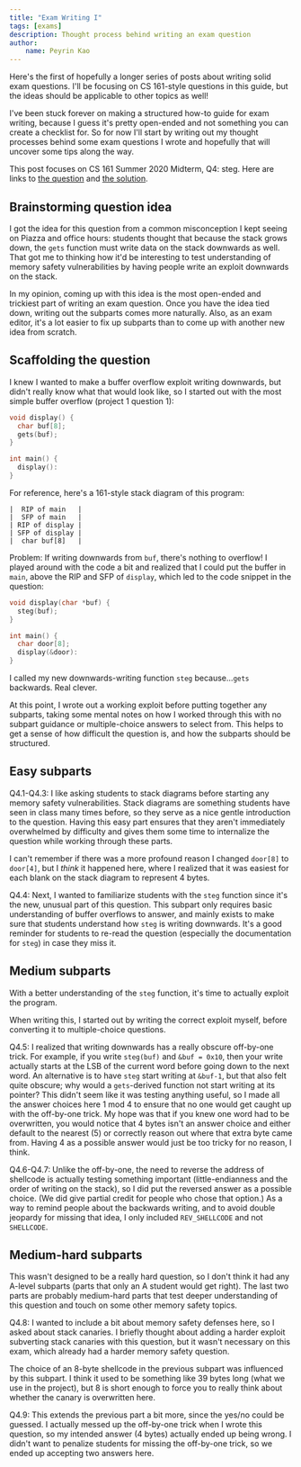 ```yaml
---
title: "Exam Writing I"
tags: [exams]
description: Thought process behind writing an exam question
author:
    name: Peyrin Kao
---
```


Here's the first of hopefully a longer series of posts about writing solid exam questions. I'll be focusing on CS 161-style questions in this guide, but the ideas should be applicable to other topics as well!

I've been stuck forever on making a structured how-to guide for exam writing, because I guess it's pretty open-ended and not something you can create a checklist for. So for now I'll start by writing out my thought processes behind some exam questions I wrote and hopefully that will uncover some tips along the way.

This post focuses on CS 161 Summer 2020 Midterm, Q4: steg. Here are links to [the question](https://cs161.org/assets/exams/mt1/su20mt.pdf#page=8) and [the solution](https://cs161.org/assets/exams/mt1/su20mtsolutions.pdf#page=12).


## Brainstorming question idea

I got the idea for this question from a common misconception I kept seeing on Piazza and office hours: students thought that because the stack grows down, the `gets` function must write data on the stack downwards as well. That got me to thinking how it'd be interesting to test understanding of memory safety vulnerabilities by having people write an exploit downwards on the stack.

In my opinion, coming up with this idea is the most open-ended and trickiest part of writing an exam question. Once you have the idea tied down, writing out the subparts comes more naturally. Also, as an exam editor, it's a lot easier to fix up subparts than to come up with another new idea from scratch.


## Scaffolding the question

I knew I wanted to make a buffer overflow exploit writing downwards, but didn't really know what that would look like, so I started out with the most simple buffer overflow (project 1 question 1):

```c
void display() {
  char buf[8];
  gets(buf);
}

int main() {
  display():
}
```

For reference, here's a 161-style stack diagram of this program:

```
|  RIP of main   |
|  SFP of main   |
| RIP of display |
| SFP of display |
|  char buf[8]   |
```

Problem: If writing downwards from `buf`, there's nothing to overflow! I played around with the code a bit and realized that I could put the buffer in `main`, above the RIP and SFP of `display`, which led to the code snippet in the question:

```c
void display(char *buf) {
  steg(buf);
}

int main() {
  char door[8];
  display(&door):
}
```

I called my new downwards-writing function `steg` because...`gets` backwards. Real clever.

At this point, I wrote out a working exploit before putting together any subparts, taking some mental notes on how I worked through this with no subpart guidance or multiple-choice answers to select from. This helps to get a sense of how difficult the question is, and how the subparts should be structured.


## Easy subparts

Q4.1-Q4.3: I like asking students to stack diagrams before starting any memory safety vulnerabilities. Stack diagrams are something students have seen in class many times before, so they serve as a nice gentle introduction to the question. Having this easy part ensures that they aren't immediately overwhelmed by difficulty and gives them some time to internalize the question while working through these parts.

I can't remember if there was a more profound reason I changed `door[8]` to `door[4]`, but I *think* it happened here, where I realized that it was easiest for each blank on the stack diagram to represent 4 bytes.

Q4.4: Next, I wanted to familiarize students with the `steg` function since it's the new, unusual part of this question. This subpart only requires basic understanding of buffer overflows to answer, and mainly exists to make sure that students understand how `steg` is writing downwards. It's a good reminder for students to re-read the question (especially the documentation for `steg`) in case they miss it.


## Medium subparts

With a better understanding of the `steg` function, it's time to actually exploit the program.

When writing this, I started out by writing the correct exploit myself, before converting it to multiple-choice questions.

Q4.5: I realized that writing downwards has a really obscure off-by-one trick. For example, if you write `steg(buf)` and `&buf = 0x10`, then your write actually starts at the LSB of the current word before going down to the next word. An alternative is to have `steg` start writing at `&buf-1`, but that also felt quite obscure; why would a `gets`-derived function not start writing at its pointer? This didn't seem like it was testing anything useful, so I made all the answer choices here 1 mod 4 to ensure that no one would get caught up with the off-by-one trick. My hope was that if you knew one word had to be overwritten, you would notice that 4 bytes isn't an answer choice and either default to the nearest (5) or correctly reason out where that extra byte came from. Having 4 as a possible answer would just be too tricky for no reason, I think.

Q4.6-Q4.7: Unlike the off-by-one, the need to reverse the address of shellcode is actually testing something important (little-endianness and the order of writing on the stack), so I did put the reversed answer as a possible choice. (We did give partial credit for people who chose that option.) As a way to remind people about the backwards writing, and to avoid double jeopardy for missing that idea, I only included `REV_SHELLCODE` and not `SHELLCODE`.


## Medium-hard subparts

This wasn't designed to be a really hard question, so I don't think it had any A-level subparts (parts that only an A student would get right). The last two parts are probably medium-hard parts that test deeper understanding of this question and touch on some other memory safety topics.

Q4.8: I wanted to include a bit about memory safety defenses here, so I asked about stack canaries. I briefly thought about adding a harder exploit subverting stack canaries with this question, but it wasn't necessary on this exam, which already had a harder memory safety question.

The choice of an 8-byte shellcode in the previous subpart was influenced by this subpart. I think it used to be something like 39 bytes long (what we use in the project), but 8 is short enough to force you to really think about whether the canary is overwritten here.

Q4.9: This extends the previous part a bit more, since the yes/no could be guessed. I actually messed up the off-by-one trick when I wrote this question, so my intended answer (4 bytes) actually ended up being wrong. I didn't want to penalize students for missing the off-by-one trick, so we ended up accepting two answers here.